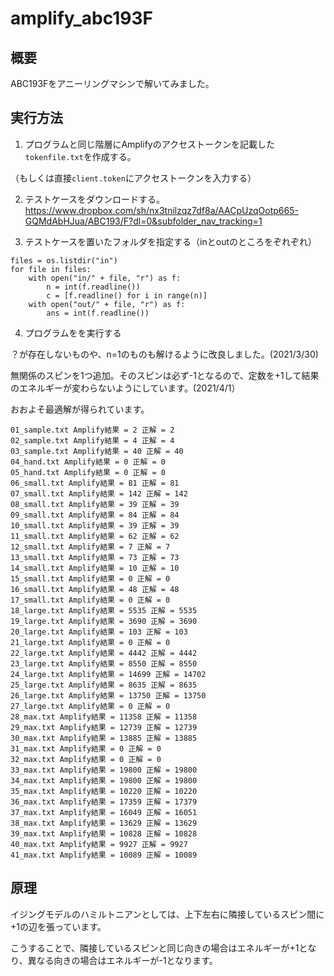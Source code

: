 # amplify_abc193F

## 概要

ABC193Fをアニーリングマシンで解いてみました。

## 実行方法

1. プログラムと同じ階層にAmplifyのアクセストークンを記載した`tokenfile.txt`を作成する。

（もしくは直接`client.token`にアクセストークンを入力する）

2. テストケースをダウンロードする。
https://www.dropbox.com/sh/nx3tnilzqz7df8a/AACpUzqOotp665-GQMdAbHJua/ABC193/F?dl=0&subfolder_nav_tracking=1

3. テストケースを置いたフォルダを指定する（inとoutのところをぞれぞれ）
```shell
files = os.listdir("in")
for file in files:
    with open("in/" + file, "r") as f:
        n = int(f.readline())
        c = [f.readline() for i in range(n)]
    with open("out/" + file, "r") as f:
        ans = int(f.readline())
```        
        
4. プログラムをを実行する

？が存在しないものや、n=1のものも解けるように改良しました。(2021/3/30)

無関係のスピンを1つ追加。そのスピンは必ず-1となるので、定数を+1して結果のエネルギーが変わらないようにしています。(2021/4/1）

おおよそ最適解が得られています。

```shell
01_sample.txt Amplify結果 = 2 正解 = 2
02_sample.txt Amplify結果 = 4 正解 = 4
03_sample.txt Amplify結果 = 40 正解 = 40
04_hand.txt Amplify結果 = 0 正解 = 0
05_hand.txt Amplify結果 = 0 正解 = 0
06_small.txt Amplify結果 = 81 正解 = 81
07_small.txt Amplify結果 = 142 正解 = 142
08_small.txt Amplify結果 = 39 正解 = 39
09_small.txt Amplify結果 = 84 正解 = 84
10_small.txt Amplify結果 = 39 正解 = 39
11_small.txt Amplify結果 = 62 正解 = 62
12_small.txt Amplify結果 = 7 正解 = 7
13_small.txt Amplify結果 = 73 正解 = 73
14_small.txt Amplify結果 = 10 正解 = 10
15_small.txt Amplify結果 = 0 正解 = 0
16_small.txt Amplify結果 = 48 正解 = 48
17_small.txt Amplify結果 = 0 正解 = 0
18_large.txt Amplify結果 = 5535 正解 = 5535
19_large.txt Amplify結果 = 3690 正解 = 3690
20_large.txt Amplify結果 = 103 正解 = 103
21_large.txt Amplify結果 = 0 正解 = 0
22_large.txt Amplify結果 = 4442 正解 = 4442
23_large.txt Amplify結果 = 8550 正解 = 8550
24_large.txt Amplify結果 = 14699 正解 = 14702
25_large.txt Amplify結果 = 8635 正解 = 8635
26_large.txt Amplify結果 = 13750 正解 = 13750
27_large.txt Amplify結果 = 0 正解 = 0
28_max.txt Amplify結果 = 11358 正解 = 11358
29_max.txt Amplify結果 = 12739 正解 = 12739
30_max.txt Amplify結果 = 13885 正解 = 13885
31_max.txt Amplify結果 = 0 正解 = 0
32_max.txt Amplify結果 = 0 正解 = 0
33_max.txt Amplify結果 = 19800 正解 = 19800
34_max.txt Amplify結果 = 19800 正解 = 19800
35_max.txt Amplify結果 = 10220 正解 = 10220
36_max.txt Amplify結果 = 17359 正解 = 17379
37_max.txt Amplify結果 = 16049 正解 = 16051
38_max.txt Amplify結果 = 13629 正解 = 13629
39_max.txt Amplify結果 = 10828 正解 = 10828
40_max.txt Amplify結果 = 9927 正解 = 9927
41_max.txt Amplify結果 = 10089 正解 = 10089
```

## 原理

イジングモデルのハミルトニアンとしては、上下左右に隣接しているスピン間に+1の辺を張っています。

こうすることで、隣接しているスピンと同じ向きの場合はエネルギーが+1となり、異なる向きの場合はエネルギーが-1となります。
